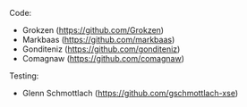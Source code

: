 Code:
 * Grokzen (https://github.com/Grokzen)
 * Markbaas (https://github.com/markbaas)
 * Gonditeniz (https://github.com/gonditeniz)
 * Comagnaw (https://github.com/comagnaw)

Testing:
 * Glenn Schmottlach (https://github.com/gschmottlach-xse)
